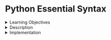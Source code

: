 # Python Essential Syntax
<details><summary>Learning Objectives</summary>

After completing this activity, participants should be able to:
- Understand Pythons identifiers, keywords, and types and values
- Know how to write and implement functions, classes, and objects in Python
- Implement inheritance, abstraction, and write constructors in Python
 
</details>
<details><summary>Description</summary>

# Python   
## Introduction
Python is one of the most popular programming languages in the world, second only to Javascript in one study ([the study](https://bootcamp.berkeley.edu/blog/most-in-demand-programming-languages/)). Youtube, Google, and other tech giants have made use of Python, and there is a high demand for the language in the market today. It was created by Guido Von Rosssum, who named it after "Monty Python's Flying Circus" because he wanted the langauge to be "fun". The language is easy to use, easy to read, and easy to jump into.

There are a few things to know about Python before jumping into the code itself:
1. Python is a "High Level" language
    - this means Python automates memory management for you. It assigns and frees memory for you so that you can focus on your coding. Freeing memory is called garbage collection
    - this allows for fast programming, but the tradoff is optimization: you can not min/max your performance efficency with a high level language like you can with a language like C++.
2. Python is a "Dynamic" language
    - You do not need to tell your code what type of data you are working with: Python handles that for you.
    - This is useful for speed and readability, but it has drawbacks
        - If you read code someone else developed you might have a harder time understanding what kind of data you are working with
        - Not having type security can lead to unexpected outcomes in your code
3. Python is a "Strongly Typed" language
    - Python will not implicitly coerce your data types: you must reassign variables if you want to change their type
4. Python is an "Interpreted" language
    - Python code is compiled and executed line by line, as opposed to the entirety of the code being compiled before run (like Java).
    - This is generally slower than a compiled language, but it does allow you to modularly test your application (can test one part without having to compile other parts)
    - You lose the benefits of having a compiler check your code for errors and/or optimize your code
## Identifiers
Identifiers are the names you give to variables, classes, functions, etc. They are user created names that reference something within your code. These identifiers must start with a letter, and there are some best practices for naming conventions:
- Classes and Exceptions: PascalCase (no spaces, uppercase first letter for each unique word)
- Constants: SCREAMING_SNAKE_CASE (no spaces, all uppercase letters, underscore seperates unique words)
- Everything else: snake_case (no spaces, all lowercase letters, underscore seperates unique words)
To create an identifier you simply have to use the assignment operator and define what you want the identifier to reference
```Python
my_identifier = "It is this easy"
```
You can add a type annotation that makes it easier for developers to know what you EXPECT the data type to be, but that is all the annotation accomplishes: It has no effect on the code itself.
```Python
my_number: int = 5
my_string: str = "This is a string"
my_string_number: float = "This is a string despite saying I expect a float"
```
## Key Words
Python has some reserved Key Words you do not want to try and overwrite: they provide functionality for your code
#### control flow
```Python
for # used if you want something to loop
in # use this when you want to reference something inside another element
while # use this when you want to loop for specified conidtion
```
#### exceptions
```Python
try # this is used to start your try except block. Use this when you think something can go wrong
except # use this to handle things going wrong
finally # use this when you need something to happen whether your code executes successfully or not
raise # use this to raise an exception
```
#### importing
```Python
from # use this to specify where you are importing your code from
import # use this to import your code
as # you can set a reference to whatever it is you are importing
```
#### logical operators
```Python
is # use this when you want a True result when A = B
is not # use this when you want a True result when A != B
and # use this when you want to set up multiple trigger conditions
or # use this when you want to set up multiple optional trigger conditiona
if # use this when you want code to run under specified conditions
elif # use this when you want code to run under conditions not covered by the if statement
else # use this to run code if your if and elif statements do not run
True # boolean indicating something is true
False # boolean indicating something is false
```
#### others
```Python
None # default function return value
pass # use this to ignore code
def # used to create functions
class # used to create classes
assert # used for testing to get a boolean result
break # used to escape a loop
```
## Operators
```Python
+ # addition
- # subtraction
* # multiplication
/ # division
** # power of
% # modulus
// # floor division
== # comparison operator
```
## Types and Values
Python is unique from many other programming languages in that it has no primative data types. Primatives are the most basic type of data that can be used in a programming language, and are built into their respective languages. Python forgoes this and makes everything an object. So if you create a reference for the number 5 you are creating a numeric object
```python
this_is_an_object = 5
```
There are a couple built in data types in Python:
```Python
# numeric datatypes are integer and float
my_integer = 1 # no decimal
my_float = 1.1 # can handle decimals

# String is the data type that handles words/text
my_string = "this handles words/text"

# booleans can either be True or False
my_true_boolean = True
my_false_boolean = False

# None can be assigned as a type: uesful for avoiding errors
my_none = None
```
## String Literals
Strings are one of, if not the most common data forms in coding. A string literal is the value of the string
```Python
my_string_literal = "the string literal is the content of the string"
```
You can get fancy with the way you create strings by doing string interpolation. String interpolation is adding variables into strings
```Python
my_basic_string = "No interpolation happening here"

# You can concatonate strings together by using the + operator
name = "Will"
greeting = "Hello " + name 

# if you place an f before the first quote you can make a formatted string
formatted_string = f"Hello {name}"

# you can also use the .format() method to format your string
formatted_by_method_string = "Hello {}".format("Will")
```
String slicing is where you work with a sub-string of a string (work with specific parts of a string)
```Python
my_string = "Hello Will"
just_hello = my_string[0:5] # this will read from the start to the 4th index position EXCLUDING the 5th element
just_will = my_string[6:10] # This will read from the 6th index to the last index position (notice it is one number larger than the string itself)

# use a negative number to work backwards in a string (-1 is the last element of the string)
using_negative_index = my_string[0:-1] # this will be "Hello Eri" because it goes up to and excludes the last index

# You can use a 3rd position to designate the increment steps (every other character, every third, etc)
every_other_letter = my_string[0::2] # this starts with the first character and appends every other letter after it

# you can also work backwards with the increment

reversed_letters = my_word[::-1]

# be careful you remember that the length of the string is not the same as the number of index positions
print(len(my_string)) # this is 10
print(my_string[10]) # this will cause an error, because indexing starts at 0

# finally, you can make anything in Python a string by calling the str() function on it

a_number = 3
print(type(str(a_number))) # this will return string, the method creates a string version of our object

```



</details>
<details><summary>Implementation</summary> 

### Functions
Functions are blocks of code that can be reused in multiple locations. They are useful for reducing redundancy, and they can also be attached to classes to give them functionality.
```python
# to create a function you use the def keyword, name the function, give it ():, and then write the code with a single indent. Use the return key word if you want to return something specific
def basic_function():
    return "this is the basic function"

# you can add parameters to your function by adding them inside the ()
def basic_function_2(parameter):
    return parameter + 1 # you can add an argument to this function and get it back plus 1

# You can add type annotations to the parameters, and even declare a return type. This still has no actual effect on the code
def add_type_annotation(param1: str, param2: int) -> str:
    return "you are indicating you want a string and int param entered into this function and you expect a string back"

# if you add numeric types you will get addition, if you add strings you will get string concatonation
def annotations_dont_matter(num: int, num2: int) -> int:
    return num + num2
print(annotations_dont_matter(3,5)) # this works as expected
print(annotations_dont_matter("these"," are not numbers")) # this also works, despite types not matching annotation

# you can add a variable to the end of the paramaters called a variable argument, which takes an unspecified ammount of information in and places them inside a Tuple
def variable_arguments(*args): # use this vararg when you don't know how much information the function will work with
    for element in args:
        print(element)
variable_arguments(1,2,3,4,5)

def vararg_many_objects(*can_be_named_whatever): # the convention is to call it args, but you can name it what you want
    for element in can_be_named_whatever:
        print(element)

# you can mix and match data types in your vararg
vararg_many_objects(1,"two",3,"four")

# this allows you to enter information in key/value pairs. The kwargs is a dictionary
def key_word_function(**kwargs): # this adds key:value arguments into your function
    print(kwargs["password"])
    print(kwargs["username"])

key_word_function(password="my password", username="my username")

def more_kwargs(**kwargs):
    for key, value in kwargs.items():
        print(f"{key}:{value}")

more_kwargs(first_key="first value", second_key="second value", third_key="third_value")

# you can even add functions as arguments in your functions
def called_function():
    return"this is called by the outter function"

def calls_a_function(function):
    return function()


print(calls_a_function(called_function)) # leave off the parentheses: you want the reference for the function, not to call it
```
### Classes and Objects
You can bind variables and functions to classes in Python. This allows you to have more control over the flow of your code, and it especially allows for Object Oriented(esque) Programming. This is also useful if you need to model something in life within your program: it gives you a repeatable template to create a representation of the real life thing within your code
```python
# This needs to be added to the example when you get to abstract classes and methods
from abc import ABC, abstractmethod

# basic class syntax is the class keyword, ClassName:, init under method(add instance variables here), then associated functions
class MyNewClass:
    # this sets up the constructor for the class. There can only be one
    # notice you can set default values for parameters by declaring them within the ()
    def __init__(self, age=0, name="default name"):
        self.name = name
        self.age = age

    def my_new_class_function(jeeves):  # first parameter is always a reference to self, doesn't have to be called self
        return "this is my class function"

    # the __str__ method is used when you pass the object in the str() method. You can overwrite it to best suit your class
    def __str__(jeeves):
        return f"my name is {jeeves.name} and my age is {jeeves.age}"

    # the __repr__ method should allow you to create a clone of the class. I could create a new variable and call this method to create a clone of the object
    def __repr__(self):
        return f"MyNewClass(self,{self.age},{self.name})"

# the self parameter is included because Python, under the hood, is actually using the class to call the function, and the particular object you want to use is being passed in as the first argument
my_class = MyNewClass()
print(my_class.__str__()) # this is the same as below
print(MyNewClass.__str__(my_class)) # this is the same as the above

# Python supports abstract classes. You make a class abstract by adding ABC inside the parenthesis
class MyAbstractClass(ABC):
    
    # this is a class variable, accessed by calling the class itself, not an instantiated object
    class_count = 0

    # class methods take in the class as an implicit first argument, can interact with and change the state of the class
    @classmethod
    def print_class_count(cls): # still need to add a parameter for the class here
        return cls.class_count

    # abstract methods have no body: they need to be defined in their child class
    @abstractmethod
    def to_be_determined(self):
        pass

    # static methods are similar to class methods in that they are called by the class itself, but they do not recieve the class or an instance of the class as an IMPLICIT argument. You can add it, but might as well use a class method at that point
    @staticmethod
    def static_method():
        return "This is my static method, notice it does not interact with the state of the class"


class MyInheritsTheAbstractClass(MyAbstractClass):

    def __init__(self):
        print("I inherited from the abstract class")
        MyAbstractClass.class_count = MyAbstractClass.class_count + 1

    # you can now define what the abstract method does within the child class
    def to_be_determined(self):
        return "I have defined what this function actually does"


class AlsoInheritsAbstractmethod(MyAbstractClass):
    def __init__(self):
        print("I also inherited from the abstract class")
        MyAbstractClass.class_count = MyAbstractClass.class_count + 1

    def to_be_determined(self):
        return "I have also defined what this function does"


# my_class = MyInheritsTheAbstractClass()
# print(my_class.print_class_count())
# my_other_class = AlsoInheritsAbstractmethod()
# print(my_other_class.print_class_count())
# print(my_class.to_be_determined())
# print(my_other_class.to_be_determined())

class OuterClass:
    def __init__(self, number, word, inner_class="my inner class"):
        self.number = number
        self.word = word
        self.create_inner_class(inner_class)

    class InnerClass:
        def __init__(self, name):
            self.name = name
            print("the inner class has been created")

    def create_inner_class(self, name):
        self.inner_class = self.InnerClass(name)

    def __str__(self):
        return f"my number is {self.number}, my word is {self.word}, and my inner class is called {self.inner_class.name}"


# outter_class = OuterClass(5, "pie")
# print(str(outter_class))

class InheritedConstructor:
    def __init__(self, name):
        self.name = name
        print("the parent constructor was called")


class Inheritsconstructor(InheritedConstructor):
    def __init__(self, age, name):
        # super(Inheritsconstructor, self).__init__(name)
        super().__init__(name)
        self.age = age
        print("the child class constructor was called")

class A:
    def __init__(self):
        print("parent constructor was called")

class B(A):
    def __init__(self):
        super(B, self).__init__()
        print("the child was called")

# Python supports multiple inheritance, but it can get real messy real quick. Avoid it if you can early in the training

# you can explicitly call each parent constructor within the child constructor to make multiple inheritance work

class Class1:
    def __init__(self, name) -> None:
        self.name = name
        print("Class1 constructor called")

class Class2:
    def __init__(self, age) -> None:
        self.age = age
        print("Class2 constructor called")

class Person(Class1, Class2):
    # make sure you declare the parameters that match the parent constructors
    def __init__(self, name, age) -> None:
        Class1.__init__(self,name)
        Class2.__init__(self,age)
        # anything pertinent to this class in particular goes after the parent constructors
        print("Person Constructor finished")

my_person = Person("Will", 27)
print(my_person.name) # shows Will
print(my_person.age) # shows 27

```


</details>
